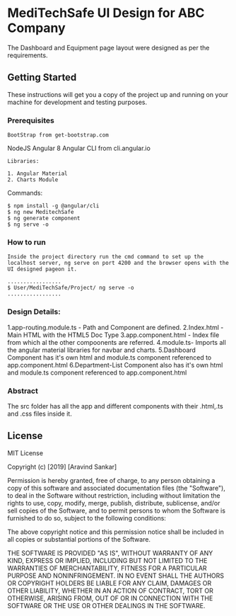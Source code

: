 # MediTechSafe UI Design for ABC Company
The Dashboard and Equipment page layout were designed as  per the requirements.

## Getting Started

These instructions will get you a copy of the project up and running on your machine for development and testing purposes. 

### Prerequisites

	BootStrap from get-bootstrap.com
  NodeJS
  Angular 8 
  Angular CLI from cli.angular.io
	
	Libraries:

	1. Angular Material
	2. Charts Module 

Commands:

	$ npm install -g @angular/cli  
	$ ng new MeditechSafe
	$ ng generate component
	$ ng serve -o


### How to run

	Inside the project directory run the cmd command to set up the localhost server, ng serve on port 4200 and the browser opens with the UI designed pageon it.
	
	.................
	$ User/MediTechSafe/Project/ ng serve -o
	.................	


### Design Details:


  1.app-routing.module.ts - Path and Component are defined.
  2.Index.html     - Main HTML with the HTML5 Doc Type
	3.app.component.html - Index file from which al the other compoonents are referred.
  4.module.ts- Imports all the angular material libraries for navbar and charts. 
  5.Dashboard Component has it's own html and module.ts component referenced to  app.component.html
  6.Department-List Component also has it's own html and module.ts component referenced to  app.component.html
  
  
  ### Abstract
  
  The src folder has all the app and different components with their .html,.ts and .css files inside it.
	


## License
MIT License

Copyright (c) [2019] [Aravind Sankar]

Permission is hereby granted, free of charge, to any person obtaining a copy
of this software and associated documentation files (the "Software"), to deal
in the Software without restriction, including without limitation the rights
to use, copy, modify, merge, publish, distribute, sublicense, and/or sell
copies of the Software, and to permit persons to whom the Software is
furnished to do so, subject to the following conditions:

The above copyright notice and this permission notice shall be included in all
copies or substantial portions of the Software.

THE SOFTWARE IS PROVIDED "AS IS", WITHOUT WARRANTY OF ANY KIND, EXPRESS OR
IMPLIED, INCLUDING BUT NOT LIMITED TO THE WARRANTIES OF MERCHANTABILITY,
FITNESS FOR A PARTICULAR PURPOSE AND NONINFRINGEMENT. IN NO EVENT SHALL THE
AUTHORS OR COPYRIGHT HOLDERS BE LIABLE FOR ANY CLAIM, DAMAGES OR OTHER
LIABILITY, WHETHER IN AN ACTION OF CONTRACT, TORT OR OTHERWISE, ARISING FROM,
OUT OF OR IN CONNECTION WITH THE SOFTWARE OR THE USE OR OTHER DEALINGS IN THE
SOFTWARE.

